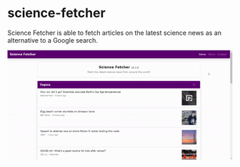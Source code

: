 # science-fetcher
Science Fetcher is able to fetch articles on the latest science news as an alternative to a Google search.
			
![preview](./preview.gif)